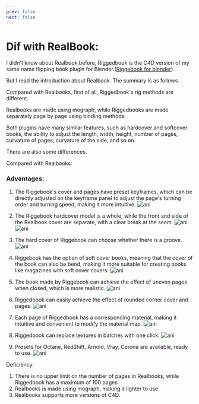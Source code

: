 ```yaml
---
prev: false
next: false
---
```

# Dif with RealBook:

I didn't know about Realbook before, Riggedbook is the C4D version of my same name flipping book plugin for Blender.([Riggebook for blender](https://www.blendermarket.com/products/riggedbooks))

But I read the introduction about Realbook. The summary is as follows.

Compared with Realbooks, first of all, Riggedbook's rig methods are different. 

Realbooks are made using mograph, while Riggedbooks are made separately page by page using binding methods. 

Both plugins have many similar features, such as hardcover and softcover books, the ability to adjust the length, width, height, number of pages, curvature of pages, curvature of the side, and so on.

There are also some differences.

Compared with Realbooks:

### Advantages:
1. The Riggebook's cover and  pages have preset keyframes, which can be directly adjusted on the keyframe panel to adjust the page's turning order and turning speed, making it more intuitive.
![ani](/img/keyf.png)



2. The Riggebook hardcover model is a whole, while the front and side of the Realbook cover are separate, with a clear break at the seam.
![ani](/img/coverwhole.png)
![ani](/img/seam.png)

3. The hard cover of Riggebook can choose whether there is a groove.    
    ![ani](/img/grr.png)
4. Riggebook has the option of soft cover books, meaning that the cover of the book can also be bend, making it more suitable for creating books like magazines with soft cover covers.
    ![ani](/img/softcc.png)
5. The book made by Riggebook can achieve the effect of uneven pages when closed, which is more realistic.
    ![ani](/img/uneven.png)
6. Riggedbook can easily achieve the effect of rounded corner cover and pages.
    ![ani](/img/roundpag.png)
7. Each page of Riggedbook has a corresponding material, making it intuitive and convenient to modify the material map.
	![ani](/img/mats.jpg)
8. Riggedbook can replace textures in batches with one click.
    ![ani](/img/assetbatch.jpg)    
9. Presets for Octane, RedShift, Arnold, Vray, Corona are available, ready to use.
	![ani](/img/3rdrenders.jpg)   
   


Deficiency:

1. There is no upper limit on the number of pages in Realbooks, while Riggedbook has a maximum of 100 pages
2. Realbooks is made using mograph, making it lighter to use.
3. Realbooks supports more versions of C4D.